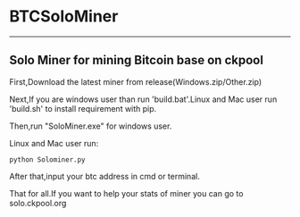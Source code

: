 # BTCSoloMiner
---
Solo Miner for mining Bitcoin base on ckpool
---
First,Download the latest miner from release(Windows.zip/Other.zip)

Next,If you are windows user than run 'build.bat'.Linux and Mac user run 'build.sh' to install requirement with pip.

Then,run "SoloMiner.exe" for windows user.

Linux and Mac user run:
```
python Solominer.py
```

After that,input your btc address in cmd or terminal.

That for all.If you want to help your stats of miner you can go to solo.ckpool.org
